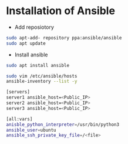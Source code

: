 # Installation of Ansible
- Add reposiotory
```bash
sudo apt-add- repository ppa:ansible/ansible
sudo apt update
  ```
- Install ansible
```bash
sudo apt install ansible
```
```bash
sudo vim /etc/ansible/hosts
ansible-inventory --list -y
```
```bash
[servers]
server1 ansible_host=<Public_IP>
server2 ansible_host=<Public_IP>
server3 ansible_host=<Public_IP>

[all:vars]
anisble_python_interpreter=/usr/bin/python3
ansible_user=ubuntu
ansible_ssh_private_key_file=/<file>
```
